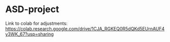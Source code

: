 # ASD-project
Link to colab for adjustments:
https://colab.research.google.com/drive/1CJA_RGKEQ0R5dQKd5EUrnAUF4y3WK_67?usp=sharing
